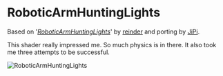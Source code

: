 RoboticArmHuntingLights
==================

Based on '_[RoboticArmHuntingLights](https://www.shadertoy.com/view/tlSSDV)_' by [reinder](https://www.shadertoy.com/user/reinder) and porting by [JiPi](Profiles/JiPi.md).

This shader really impressed me. So much physics is in there. It also took me three attempts to be successful.



![RoboticArmHuntingLights](https://user-images.githubusercontent.com/78935215/114272639-3c358d80-9a17-11eb-86ce-50ff2d60fd99.gif)
